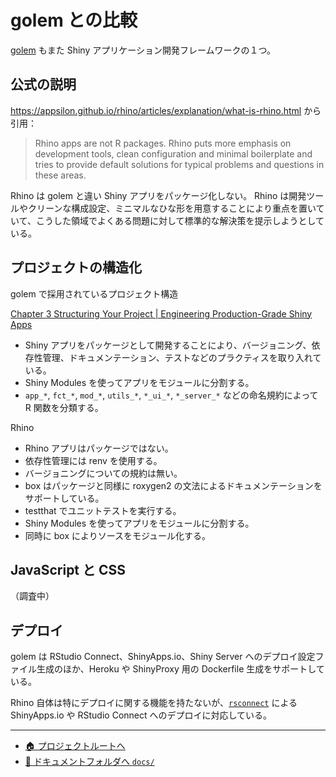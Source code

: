 # golem との比較

[golem](https://thinkr-open.github.io/golem/) もまた Shiny アプリケーション開発フレームワークの１つ。

## 公式の説明

<https://appsilon.github.io/rhino/articles/explanation/what-is-rhino.html> から引用：

> Rhino apps are not R packages. Rhino puts more emphasis on development tools, clean configuration and minimal boilerplate and tries to provide default solutions for typical problems and questions in these areas.

Rhino は golem と違い Shiny アプリをパッケージ化しない。
Rhino は開発ツールやクリーンな構成設定、ミニマルなひな形を用意することにより重点を置いていて、こうした領域でよくある問題に対して標準的な解決策を提示しようとしている。

## プロジェクトの構造化

golem で採用されているプロジェクト構造

[Chapter 3 Structuring Your Project | Engineering Production-Grade Shiny Apps](https://engineering-shiny.org/structuring-project.html)

- Shiny アプリをパッケージとして開発することにより、バージョニング、依存性管理、ドキュメンテーション、テストなどのプラクティスを取り入れている。
- Shiny Modules を使ってアプリをモジュールに分割する。
- `app_*`, `fct_*`, `mod_*`, `utils_*`, `*_ui_*`, `*_server_*` などの命名規約によって R 関数を分類する。

Rhino

- Rhino アプリはパッケージではない。
- 依存性管理には renv を使用する。
- バージョニングについての規約は無い。
- box はパッケージと同様に roxygen2 の文法によるドキュメンテーションをサポートしている。
- testthat でユニットテストを実行する。
- Shiny Modules を使ってアプリをモジュールに分割する。
- 同時に box によりソースをモジュール化する。

## JavaScript と CSS

（調査中）

## デプロイ

golem は RStudio Connect、ShinyApps.io、Shiny Server へのデプロイ設定ファイル生成のほか、Heroku や ShinyProxy 用の Dockerfile 生成をサポートしている。

Rhino 自体は特にデプロイに関する機能を持たないが、[`rsconnect`](https://rstudio.github.io/rsconnect/) による ShinyApps.io や RStudio Connect へのデプロイに対応している。

---

- [🏠 プロジェクトルートへ](https://github.com/terashim/rhino-training)
- [📗 ドキュメントフォルダへ `docs/`](./)
